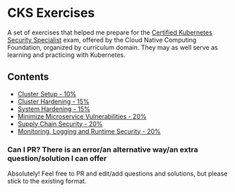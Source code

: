 # CKS Exercises

A set of exercises that helped me prepare for the [Certified Kubernetes Security Specialist](https://www.cncf.io/certification/cks/) exam, offered by the Cloud Native Computing Foundation, organized by curriculum domain. They may as well serve as learning and practicing with Kubernetes.

## Contents

- [Cluster Setup - 10%](a.cluster_setup.md)
- [Cluster Hardening - 15%](b.cluster_hardening.md)
- [System Hardening - 15%](c.system_hardening.md)
- [Minimize Microservice Vulnerabilities - 20%](d.minimize_microservice.md)
- [Supply Chain Security - 20%](e.supply_chain.md)
- [Monitoring, Logging and Runtime Security - 20%](f.monitoring.md)

### Can I PR? There is an error/an alternative way/an extra question/solution I can offer

Absolutely! Feel free to PR and edit/add questions and solutions, but please stick to the existing format.

